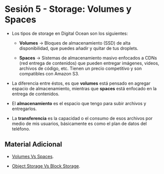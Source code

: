 # Sesión 5 - Storage: Volumes y Spaces

* Los tipos de storage en Digital Ocean son los siguientes:

    * **Volumes** &rarr; Bloques de almacenamiento (SSD) de alta disponibilidad, que puedes añadir y quitar de tus droplets.

    * **Spaces** &rarr; Sistemas de almacenamiento masivo enfocados a CDNs (red entrega de contenidos) que pueden entregar imágenes, videos, archivos de código, etc. Tienen un precio competitivo y son compatibles con Amazon S3.

* La diferencia entre éstos, es que **volumes** está pensado en agregar espacio de almacenamiento, mientras que **spaces** está enfocado en la entrega de contenidos.

* El **almacenamiento** es el espacio que tengo para subir archivos y entregarlos.

* La **transferencia** es la capacidad o el consumo de esos archivos por medio de mis usuarios, básicamente es como el plan de datos del teléfono.

## Material Adicional

* [Volumes Vs Spaces](https://www.digitalocean.com/community/questions/what-s-the-differences-between-volumes-and-spaces-can-i-switch-from-volume-to-spaces-or-vice-versa "Volumes Vs Spaces").

* [Object Storage Vs Block Storage](https://www.digitalocean.com/community/tutorials/object-storage-vs-block-storage-services "Object Storage Vs Block Storage").

